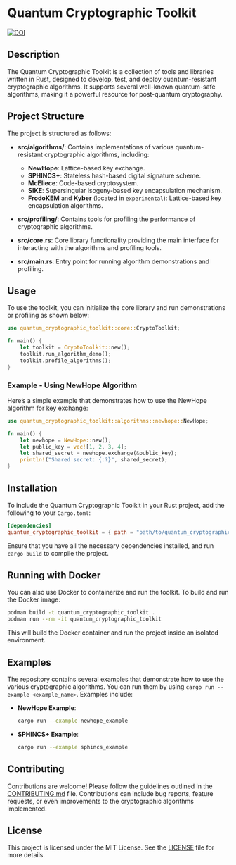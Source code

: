 # Quantum Cryptographic Toolkit

[![DOI](https://zenodo.org/badge/DOI/10.5281/zenodo.13317139.svg)](https://doi.org/10.5281/zenodo.13317139)

## Description

The Quantum Cryptographic Toolkit is a collection of tools and libraries written in Rust, designed to develop, test, and deploy quantum-resistant cryptographic algorithms. It supports several well-known quantum-safe algorithms, making it a powerful resource for post-quantum cryptography.

## Project Structure

The project is structured as follows:

- **src/algorithms/**: Contains implementations of various quantum-resistant cryptographic algorithms, including:
  - **NewHope**: Lattice-based key exchange.
  - **SPHINCS+**: Stateless hash-based digital signature scheme.
  - **McEliece**: Code-based cryptosystem.
  - **SIKE**: Supersingular isogeny-based key encapsulation mechanism.
  - **FrodoKEM** and **Kyber** (located in `experimental`): Lattice-based key encapsulation algorithms.
  
- **src/profiling/**: Contains tools for profiling the performance of cryptographic algorithms.
  
- **src/core.rs**: Core library functionality providing the main interface for interacting with the algorithms and profiling tools.
  
- **src/main.rs**: Entry point for running algorithm demonstrations and profiling.

## Usage

To use the toolkit, you can initialize the core library and run demonstrations or profiling as shown below:

```rust
use quantum_cryptographic_toolkit::core::CryptoToolkit;

fn main() {
    let toolkit = CryptoToolkit::new();
    toolkit.run_algorithm_demo();
    toolkit.profile_algorithms();
}
```

### Example - Using NewHope Algorithm

Here’s a simple example that demonstrates how to use the NewHope algorithm for key exchange:

```rust
use quantum_cryptographic_toolkit::algorithms::newhope::NewHope;

fn main() {
    let newhope = NewHope::new();
    let public_key = vec![1, 2, 3, 4];
    let shared_secret = newhope.exchange(&public_key);
    println!("Shared secret: {:?}", shared_secret);
}
```

## Installation

To include the Quantum Cryptographic Toolkit in your Rust project, add the following to your `Cargo.toml`:

```toml
[dependencies]
quantum_cryptographic_toolkit = { path = "path/to/quantum_cryptographic_toolkit" }
```

Ensure that you have all the necessary dependencies installed, and run `cargo build` to compile the project.

## Running with Docker

You can also use Docker to containerize and run the toolkit. To build and run the Docker image:

```bash
podman build -t quantum_cryptographic_toolkit .
podman run --rm -it quantum_cryptographic_toolkit
```

This will build the Docker container and run the project inside an isolated environment.

## Examples

The repository contains several examples that demonstrate how to use the various cryptographic algorithms. You can run them by using `cargo run --example <example_name>`. Examples include:

- **NewHope Example**:
  ```bash
  cargo run --example newhope_example
  ```

- **SPHINCS+ Example**:
  ```bash
  cargo run --example sphincs_example
  ```

## Contributing

Contributions are welcome! Please follow the guidelines outlined in the [CONTRIBUTING.md](CONTRIBUTING.md) file. Contributions can include bug reports, feature requests, or even improvements to the cryptographic algorithms implemented.

## License

This project is licensed under the MIT License. See the [LICENSE](LICENSE) file for more details.

